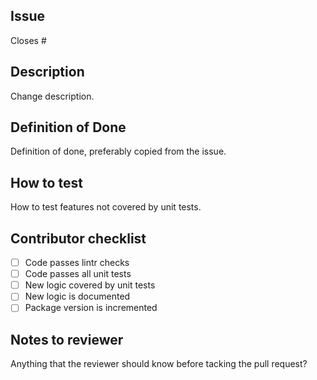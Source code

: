 ## Issue

Closes #

## Description

Change description.

## Definition of Done

Definition of done, preferably copied from the issue.

## How to test

How to test features not covered by unit tests.

## Contributor checklist
- [ ] Code passes lintr checks
- [ ] Code passes all unit tests
- [ ] New logic covered by unit tests
- [ ] New logic is documented
- [ ] Package version is incremented

## Notes to reviewer

Anything that the reviewer should know before tacking the pull request?
